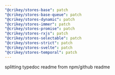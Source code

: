 ```yaml
---
"@crikey/stores-base": patch
"@crikey/stores-base-queue": patch
"@crikey/stores-dynamic": patch
"@crikey/stores-immer": patch
"@crikey/stores-promise": patch
"@crikey/stores-rxjs": patch
"@crikey/stores-selectable": patch
"@crikey/stores-strict": patch
"@crikey/stores-svelte": patch
"@crikey/stores-temporal": patch
---
```


splitting typedoc readme from npm/github readme
